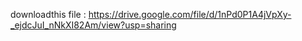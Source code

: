 downloadthis file : https://drive.google.com/file/d/1nPd0P1A4jVpXy-_ejdcJuI_nNkXI82Am/view?usp=sharing
